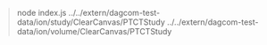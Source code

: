 > node index.js ../../extern/dagcom-test-data/ion/study/ClearCanvas/PTCTStudy ../../extern/dagcom-test-data/ion/volume/ClearCanvas/PTCTStudy